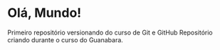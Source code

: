 # Olá, Mundo!
 Primeiro repositório versionando do curso de Git  e GitHub
 Repositório criando durante o curso do Guanabara.
